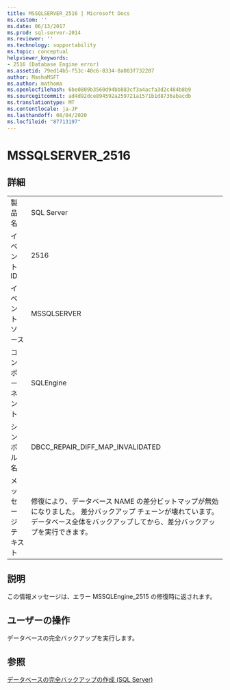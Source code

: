 ```yaml
---
title: MSSQLSERVER_2516 | Microsoft Docs
ms.custom: ''
ms.date: 06/13/2017
ms.prod: sql-server-2014
ms.reviewer: ''
ms.technology: supportability
ms.topic: conceptual
helpviewer_keywords:
- 2516 (Database Engine error)
ms.assetid: 79ed14b5-f53c-40c6-8334-8a083f732207
author: MashaMSFT
ms.author: mathoma
ms.openlocfilehash: 6be0809b3560d94bb883cf3a4acfa3d2c484b8b9
ms.sourcegitcommit: ad4d92dce894592a259721a1571b1d8736abacdb
ms.translationtype: MT
ms.contentlocale: ja-JP
ms.lasthandoff: 08/04/2020
ms.locfileid: "87713197"
---
```

# <a name="mssqlserver_2516"></a>MSSQLSERVER_2516
    
## <a name="details"></a>詳細  
  
|||  
|-|-|  
|製品名|SQL Server|  
|イベント ID|2516|  
|イベント ソース|MSSQLSERVER|  
|コンポーネント|SQLEngine|  
|シンボル名|DBCC_REPAIR_DIFF_MAP_INVALIDATED|  
|メッセージ テキスト|修復により、データベース NAME の差分ビットマップが無効になりました。 差分バックアップ チェーンが壊れています。 データベース全体をバックアップしてから、差分バックアップを実行できます。|  
  
## <a name="explanation"></a>説明  
 この情報メッセージは、エラー MSSQLEngine_2515 の修復時に返されます。  
  
## <a name="user-action"></a>ユーザーの操作  
 データベースの完全バックアップを実行します。  
  
## <a name="see-also"></a>参照  
 [データベースの完全バックアップの作成 &#40;SQL Server&#41;](../backup-restore/create-a-full-database-backup-sql-server.md)  
  
  
